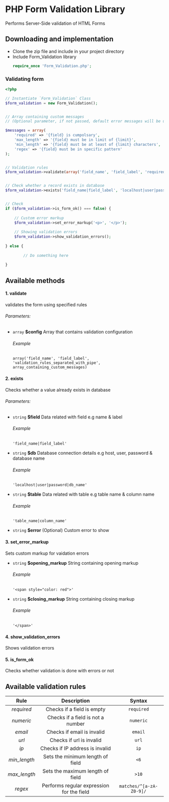 # PHP Form Validation Library 
Performs Server-Side validation of HTML Forms

## Downloading and implementation 
- Clone the zip file and include in your project directory
- Include Form_Validation library 
    ```php
    require_once 'Form_Validation.php'; 
    ```

### Validating form 
```php 
<?php

// Instantiate `Form_Validation` Class
$form_validation = new Form_Validation();


// Array containing custom messages 
// (Optional parameter, if not passed, default error messages will be used)

$messages = array(
    'required' => '{field} is cumpolsary',
    'max_length' => '{field} must be in limit of {limit}',
    'min_length' => '{field} must be at least of {limit} characters',
    'regex' => '{field} must be in specific pattern'
);


// Validation rules
$form_validation->validate(array('field_name', 'field_label', 'required|>10|<3', $messages));


// Check whether a record exists in database
$form_validation->exists('field_name|field_label', 'localhost|user|password|db_name', 'table_name|column_name', 'custom_error');


// Check
if ($form_validation->is_form_ok() === false) {
    
    // Custom error markup
    $form_validation->set_error_markup('<p>', '</p>');
    
    // Showing validation errors
    $form_validation->show_validation_errors();
    
} else {
        
        // Do something here
    
}

```

## Available methods
#### 1. validate
validates the form using specified rules 
###### Parameters:
* ``array`` **$config** 
Array that contains validation configuration
   ###### Example
   `` array('field_name', 'field_label', 'validation_rules_separated_with_pipe', array_containing_custom_messages) ``

#### 2. exists
Checks whether a value already exists in database 
###### Parameters:
* ``string`` **$field**
   Data related with field e.g name & label
   ###### Example
   `` 'field_name|field_label' ``

* ``string`` **$db** 
   Database connection details e.g host, user, password & database name
   ###### Example
   `` 'localhost|user|password|db_name' ``

* ``string`` **$table** 
   Data related with table e.g table name & column name
   ###### Example
   `` 'table_name|column_name' ``

* ``string`` **$error** (Optional)
   Custom error to show 

#### 3. set_error_markup
Sets custom markup for vaidation errors

* ``string`` **$opening_markup** 
   String containing opening markup
   ###### Example
   `` '<span style="color: red">' ``

* ``string`` **$closing_markup** 
   String containing closing markup
   ###### Example
   `` '</span>' ``

#### 4. show_validation_errors
Shows validation errors 

#### 5. is_form_ok
Checks whether validation is done with errors or not

## Available validation rules
| Rule               | Description                        | Syntax                 |
| :----------------: | :--------------------------------: | :--------------------: |
| *required*           | Checks if a field is empty         | `required`               |
| *numeric*           | Checks if a field is not a number         | `numeric`               |
| *email*           | Checks if email is invalid          | `email`               |
| *url*           | Checks if url is invalid          | `url`               |
| *ip*           | Checks if IP address is invalid          | `ip`               |
| *min_length*           | Sets the minimum length of field          | `<6`               |
| *max_length*           | Sets the maximum length of field          | `>10`               |
| *regex*           | Performs regular expression for the field         | `matches/^[a-zA-Z0-9]/`               |
